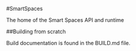 #SmartSpaces

The home of the Smart Spaces API and runtime 

##Building from scratch

Build documentation is found in the BUILD.md file.

